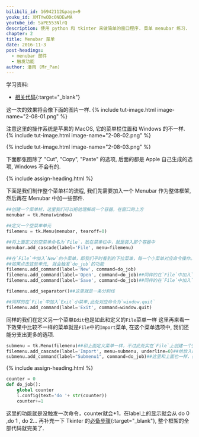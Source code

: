 ```yaml
---
bilibili_id: 16942112&page=9
youku_id: XMTYwODc0NDEwMA
youtube_id: SaPE553NlrQ
description: 使用 python 和 tkinter 来做简单的窗口程序. 菜单 menubar 练习.
chapter: 2
title: Menubar 菜单
date: 2016-11-3
post-headings:
  - menubar 部件
  - 触发功能
author: 潘雨 (Mr_Pan)
---
```


学习资料:
  * [相关代码](https://github.com/unitytutorial/tutorials/blob/master/tkinterTUT/tk9_menubar.py){:target="_blank"}


这一次的效果将会像下面的图片一样.
{% include tut-image.html image-name="2-08-01.png" %}

注意这里的操作系统是苹果的 MacOS, 它的菜单栏位置和 Windows 的不一样.
{% include tut-image.html image-name="2-08-02.png" %}

{% include tut-image.html image-name="2-08-03.png" %}

下面那张图除了 "Cut", "Copy", "Paste" 的选项, 后面的都是 Apple 自己生成的选项, Windows 不会有的.



{% include assign-heading.html %}

下面是我们制作整个菜单栏的流程, 我们先需要加入一个 Menubar 作为整体框架,
然后再在 Menubar 中加一些部件.

```python
##创建一个菜单栏，这里我们可以把他理解成一个容器，在窗口的上方
menubar = tk.Menu(window)

##定义一个空菜单单元
filemenu = tk.Menu(menubar, tearoff=0)

##将上面定义的空菜单命名为`File`，放在菜单栏中，就是装入那个容器中
menubar.add_cascade(label='File', menu=filemenu)

##在`File`中加入`New`的小菜单，即我们平时看到的下拉菜单，每一个小菜单对应命令操作。
##如果点击这些单元, 就会触发`do_job`的功能
filemenu.add_command(label='New', command=do_job)
filemenu.add_command(label='Open', command=do_job)##同样的在`File`中加入`Open`小菜单
filemenu.add_command(label='Save', command=do_job)##同样的在`File`中加入`Save`小菜单

filemenu.add_separator()##这里就是一条分割线

##同样的在`File`中加入`Exit`小菜单,此处对应命令为`window.quit`
filemenu.add_command(label='Exit', command=window.quit)
```

同样的我们在定义另一个菜单`Edit`也是如此和定义的`File`菜单一样
这里再来看一下效果中比较不一样的菜单就是`File`中的`Import`菜单, 在这个菜单选项中, 我们还能分支出更多的选项.

```python
submenu = tk.Menu(filemenu)##和上面定义菜单一样，不过此处实在`File`上创建一个空的菜单
filemenu.add_cascade(label='Import', menu=submenu, underline=0)##给放入的菜单`submenu`命名为`Import`
submenu.add_command(label="Submenu1", command=do_job)##这里和上面也一样，在`Import`中加入一个小菜单命令`Submenu1`
```






{% include assign-heading.html %}

```python
counter = 0
def do_job():
    global counter
    l.config(text='do '+ str(counter))
    counter+=1
```

这里的功能就是没触发一次命令，counter就会+1，在label上的显示就会从
do 0 ,do 1 , do 2...
再补充一下 Tkinter 的[必备步骤](https://github.com/unitytutorial/tutorials/blob/master/tkinterTUT/tk9_menubar.py){:target="_blank"},
整个框架的全部代码就完美了.